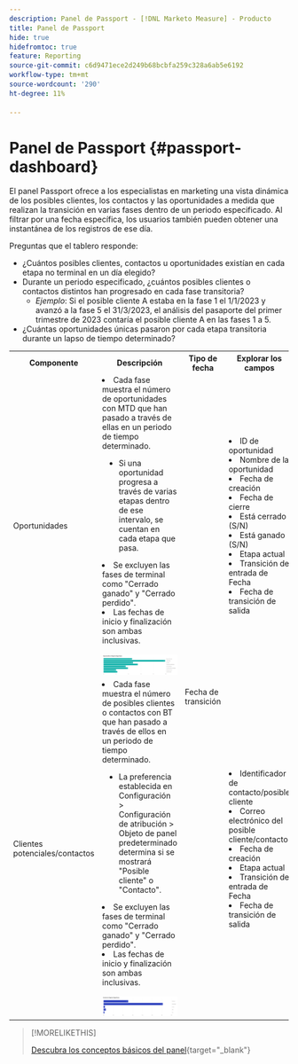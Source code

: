 ```yaml
---
description: Panel de Passport - [!DNL Marketo Measure] - Producto
title: Panel de Passport
hide: true
hidefromtoc: true
feature: Reporting
source-git-commit: c6d9471ece2d249b68bcbfa259c328a6ab5e6192
workflow-type: tm+mt
source-wordcount: '290'
ht-degree: 11%

---
```


# Panel de Passport {#passport-dashboard}

El panel Passport ofrece a los especialistas en marketing una vista dinámica de los posibles clientes, los contactos y las oportunidades a medida que realizan la transición en varias fases dentro de un periodo especificado. Al filtrar por una fecha específica, los usuarios también pueden obtener una instantánea de los registros de ese día.

Preguntas que el tablero responde:

* ¿Cuántos posibles clientes, contactos u oportunidades existían en cada etapa no terminal en un día elegido?
* Durante un periodo especificado, ¿cuántos posibles clientes o contactos distintos han progresado en cada fase transitoria?
   * _Ejemplo_: Si el posible cliente A estaba en la fase 1 el 1/1/2023 y avanzó a la fase 5 el 31/3/2023, el análisis del pasaporte del primer trimestre de 2023 contaría el posible cliente A en las fases 1 a 5.
* ¿Cuántas oportunidades únicas pasaron por cada etapa transitoria durante un lapso de tiempo determinado?

<table style="table-layout:auto"> 
<tbody>
<tr> 
   <th>Componente</th> 
   <th>Descripción</th>
   <th>Tipo de fecha</th>
   <th>Explorar los campos</th>
   <th>Filtros</th>
  </tr>
  <tr>
    <td>Oportunidades</td>
    <td><li>Cada fase muestra el número de oportunidades con MTD que han pasado a través de ellas en un periodo de tiempo determinado.</li>
<ul style="padding-left: 30px;"><li>Si una oportunidad progresa a través de varias etapas dentro de ese intervalo, se cuentan en cada etapa que pasa.</li></ul>
<li>Se excluyen las fases de terminal como "Cerrado ganado" y "Cerrado perdido".</li>
<li>Las fechas de inicio y finalización son ambas inclusivas.</li>
<br/><img src="assets/passport-dashboard-1.png" width="600"></td>
    <td rowspan="2">Fecha de transición</td>
    <td><li>ID de oportunidad</li>
<li>Nombre de la oportunidad</li>
<li>Fecha de creación</li>
<li>Fecha de cierre</li>
<li>Está cerrado (S/N)</li>
<li>Está ganado (S/N)</li>
<li>Etapa actual</li>
<li>Transición de entrada de Fecha</li>
<li>Fecha de transición de salida</li></td>
    <td rowspan="2"><li>Fecha</li>
<li>Canal</li>
<li>Subcanal</li>
<li>Campaña</li>
<li>Segmentos</li></td>
  </tr>
  <tr>
    <td>Clientes potenciales/contactos</td>
    <td><li>Cada fase muestra el número de posibles clientes o contactos con BT que han pasado a través de ellos en un periodo de tiempo determinado.</li>
<ul style="padding-left: 30px;"><li>La preferencia establecida en Configuración &gt; Configuración de atribución &gt; Objeto de panel predeterminado determina si se mostrará "Posible cliente" o "Contacto".</li></ul>
<li>Se excluyen las fases de terminal como "Cerrado ganado" y "Cerrado perdido".</li>
<li>Las fechas de inicio y finalización son ambas inclusivas.</li>
<br/><img src="assets/passport-dashboard-2.png" width="600"></td>
    <td><li>Identificador de contacto/posible cliente</li>
<li>Correo electrónico del posible cliente/contacto</li>
<li>Fecha de creación</li>
<li>Etapa actual</li>
<li>Transición de entrada de Fecha</li>
<li>Fecha de transición de salida</li></td>
  </tr>
</tbody>
</table>

>[!MORELIKETHIS]
>
>[Descubra los conceptos básicos del panel](/help/marketo-measure-discover-ui/dashboards/discover-dashboard-basics.md){target="_blank"}
